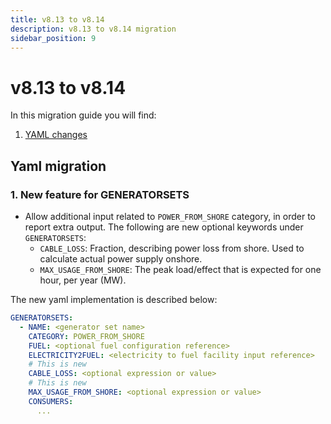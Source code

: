 ```yaml
---
title: v8.13 to v8.14
description: v8.13 to v8.14 migration
sidebar_position: 9
---
```


# v8.13 to v8.14

In this migration guide you will find:

1. [YAML changes](#yaml-migration)

## Yaml migration

### 1. New feature for GENERATORSETS
- Allow additional input related to `POWER_FROM_SHORE` category, in order to report extra output. The following are new optional keywords under `GENERATORSETS`:
  - `CABLE_LOSS`: Fraction, describing power loss from shore. Used to calculate actual power supply onshore.
  - `MAX_USAGE_FROM_SHORE`: The peak load/effect that is expected for one hour, per year (MW).

The new yaml implementation is described below:

```yaml
GENERATORSETS:
  - NAME: <generator set name>
    CATEGORY: POWER_FROM_SHORE
    FUEL: <optional fuel configuration reference>
    ELECTRICITY2FUEL: <electricity to fuel facility input reference>
    # This is new
    CABLE_LOSS: <optional expression or value>
    # This is new
    MAX_USAGE_FROM_SHORE: <optional expression or value>
    CONSUMERS:
      ...
```
